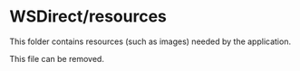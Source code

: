 # WSDirect/resources

This folder contains resources (such as images) needed by the application. 

This file can be removed.
